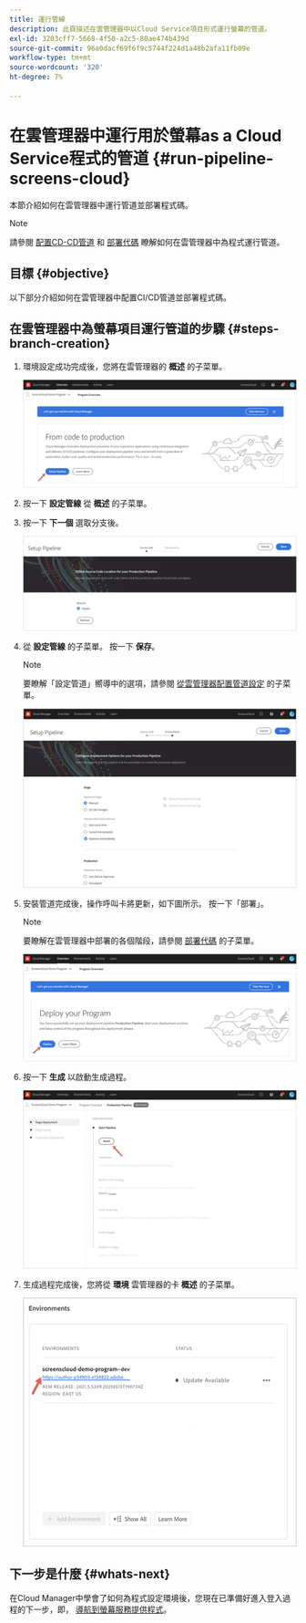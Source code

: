 ```yaml
---
title: 運行管線
description: 此頁描述在雲管理器中以Cloud Service項目形式運行螢幕的管道。
exl-id: 3203cff7-5668-4f50-a2c5-80ae474b439d
source-git-commit: 96a0dacf69f6f9c5744f224d1a48b2afa11fb09e
workflow-type: tm+mt
source-wordcount: '320'
ht-degree: 7%

---
```


# 在雲管理器中運行用於螢幕as a Cloud Service程式的管道 {#run-pipeline-screens-cloud}

本節介紹如何在雲管理器中運行管道並部署程式碼。

>[!NOTE]
>請參閱 [配置CD-CD管道](https://experienceleague.adobe.com/docs/experience-manager-cloud-service/implementing/using-cloud-manager/configure-pipeline.html?lang=en) 和 [部署代碼](https://experienceleague.adobe.com/docs/experience-manager-cloud-service/implementing/using-cloud-manager/deploy-code.html?lang=en) 瞭解如何在雲管理器中為程式運行管道。

## 目標 {#objective}

以下部分介紹如何在雲管理器中配置CI/CD管道並部署程式碼。

## 在雲管理器中為螢幕項目運行管道的步驟 {#steps-branch-creation}

1. 環境設定成功完成後，您將在雲管理器的 **概述** 的子菜單。

   ![影像](/help/screens-cloud/assets/onboarding/add-environ3.png)

1. 按一下 **設定管線** 從 **概述** 的子菜單。

1. 按一下 **下一個** 選取分支後。

   ![影像](/help/screens-cloud/assets/onboarding/run-pipeline1.png)

1. 從 **設定管線** 的子菜單。 按一下 **保存**。

   >[!NOTE]
   >要瞭解「設定管道」嚮導中的選項，請參閱 [從雲管理器配置管道設定](https://experienceleague.adobe.com/docs/experience-manager-cloud-service/implementing/using-cloud-manager/configure-pipeline.html?lang=en) 的子菜單。

   ![影像](/help/screens-cloud/assets/onboarding/run-pipeline2-a.png)

1. 安裝管道完成後，操作呼叫卡將更新，如下圖所示。 按一下「部署」。

   >[!NOTE]
   >要瞭解在雲管理器中部署的各個階段，請參閱 [部署代碼](https://experienceleague.adobe.com/docs/experience-manager-cloud-service/implementing/using-cloud-manager/deploy-code.html?lang=en) 的子菜單。

   ![影像](/help/screens-cloud/assets/onboarding/run-pipeline3.png)

1. 按一下 **生成** 以啟動生成過程。

   ![影像](/help/screens-cloud/assets/onboarding/run-pipeline4.png)

1. 生成過程完成後，您將從 **環境** 雲管理器的卡 **概述** 的子菜單。

   ![影像](/help/screens-cloud/assets/onboarding/run-pipeline5.png)

## 下一步是什麼 {#whats-next}

在Cloud Manager中學會了如何為程式設定環境後，您現在已準備好進入登入過程的下一步，即， [導航到螢幕服務提供程式](/help/screens-cloud/configuring/navigating-to-screens-services-provider.md)。

